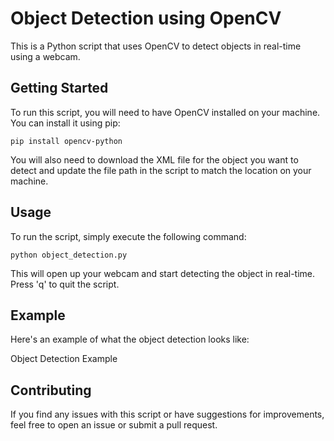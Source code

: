 # Object Detection using OpenCV

This is a Python script that uses OpenCV to detect objects in real-time using a webcam. 

## Getting Started

To run this script, you will need to have OpenCV installed on your machine. You can install it using pip:

```
pip install opencv-python
```

You will also need to download the XML file for the object you want to detect and update the file path in the script to match the location on your machine.

## Usage

To run the script, simply execute the following command:


```
python object_detection.py
```
This will open up your webcam and start detecting the object in real-time. Press 'q' to quit the script.

## Example

Here's an example of what the object detection looks like:

Object Detection Example

## Contributing

If you find any issues with this script or have suggestions for improvements, feel free to open an issue or submit a pull request.



